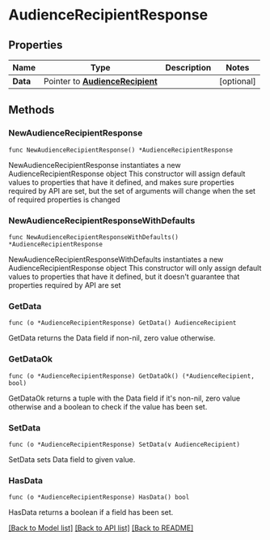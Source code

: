 # AudienceRecipientResponse

## Properties

Name | Type | Description | Notes
------------ | ------------- | ------------- | -------------
**Data** | Pointer to [**AudienceRecipient**](AudienceRecipient.md) |  | [optional] 

## Methods

### NewAudienceRecipientResponse

`func NewAudienceRecipientResponse() *AudienceRecipientResponse`

NewAudienceRecipientResponse instantiates a new AudienceRecipientResponse object
This constructor will assign default values to properties that have it defined,
and makes sure properties required by API are set, but the set of arguments
will change when the set of required properties is changed

### NewAudienceRecipientResponseWithDefaults

`func NewAudienceRecipientResponseWithDefaults() *AudienceRecipientResponse`

NewAudienceRecipientResponseWithDefaults instantiates a new AudienceRecipientResponse object
This constructor will only assign default values to properties that have it defined,
but it doesn't guarantee that properties required by API are set

### GetData

`func (o *AudienceRecipientResponse) GetData() AudienceRecipient`

GetData returns the Data field if non-nil, zero value otherwise.

### GetDataOk

`func (o *AudienceRecipientResponse) GetDataOk() (*AudienceRecipient, bool)`

GetDataOk returns a tuple with the Data field if it's non-nil, zero value otherwise
and a boolean to check if the value has been set.

### SetData

`func (o *AudienceRecipientResponse) SetData(v AudienceRecipient)`

SetData sets Data field to given value.

### HasData

`func (o *AudienceRecipientResponse) HasData() bool`

HasData returns a boolean if a field has been set.


[[Back to Model list]](../README.md#documentation-for-models) [[Back to API list]](../README.md#documentation-for-api-endpoints) [[Back to README]](../README.md)


